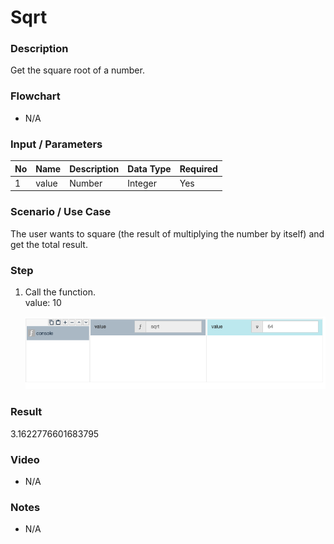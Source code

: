 ﻿# Sqrt


### Description

Get the square root of a number.

### Flowchart

- N/A 

### Input / Parameters

| No | Name | Description | Data Type | Required |
| ------ | ------ | ------ |------ | ------ |
| 1 | value | Number | Integer | Yes  |

### Scenario / Use Case

The user wants to  square (the result of multiplying the number by itself) and get the total result.<br />

### Step

1. Call the function.<br>
    value: 10<br />
    
      ![](sqrt-step-1.png?raw=true)

### Result

3.1622776601683795

### Video

- N/A

<!--[![Video](http://i.imgur.com/Ot5DWAW.png)](https://youtu.be/StTqXEQ2l-Y?t=35s)-->


### Notes

- N/A